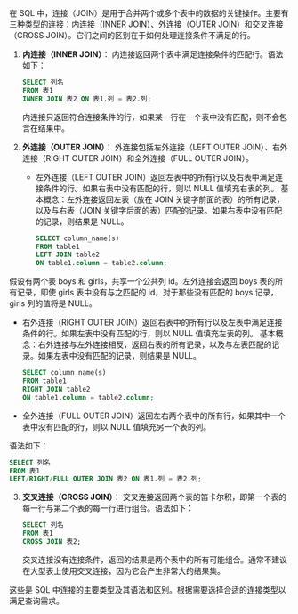 在 SQL 中，连接（JOIN）是用于合并两个或多个表中的数据的关键操作。主要有三种类型的连接：内连接（INNER JOIN）、外连接（OUTER JOIN）和交叉连接（CROSS JOIN）。它们之间的区别在于如何处理连接条件不满足的行。

1. **内连接（INNER JOIN）**：
   内连接返回两个表中满足连接条件的匹配行。语法如下：
   ```sql
   SELECT 列名
   FROM 表1
   INNER JOIN 表2 ON 表1.列 = 表2.列;
   ```
   内连接只返回符合连接条件的行，如果某一行在一个表中没有匹配，则不会包含在结果中。

1. **外连接（OUTER JOIN）**：
   外连接包括左外连接（LEFT OUTER JOIN）、右外连接（RIGHT OUTER JOIN）和全外连接（FULL OUTER JOIN）。
   - 左外连接（LEFT OUTER JOIN）返回左表中的所有行以及右表中满足连接条件的行。如果右表中没有匹配的行，则以 NULL 值填充右表的列。
      基本概念：左外连接返回左表（放在 JOIN 关键字前面的表）的所有记录，以及与右表（JOIN 关键字后面的表）匹配的记录。如果右表中没有匹配的记录，则结果是 NULL。
      ```sql
      SELECT column_name(s)
      FROM table1
      LEFT JOIN table2
      ON table1.column = table2.column;
      
      ```
假设有两个表 boys 和 girls，共享一个公共列 id。左外连接会返回 boys 表的所有记录，即使 girls 表中没有与之匹配的 id，对于那些没有匹配的 boys 记录，girls 列的值将是 NULL。

   - 右外连接（RIGHT OUTER JOIN）返回右表中的所有行以及左表中满足连接条件的行。如果左表中没有匹配的行，则以 NULL 值填充左表的列。
     基本概念：右外连接与左外连接相反，返回右表的所有记录，以及与左表匹配的记录。如果左表中没有匹配的记录，则结果是 NULL。
     ```sql
     SELECT column_name(s)
     FROM table1
     RIGHT JOIN table2
     ON table1.column = table2.column;
     
     ```

   - 全外连接（FULL OUTER JOIN）返回左右两个表中的所有行，如果其中一个表中没有匹配的行，则以 NULL 值填充另一个表的列。
   
   语法如下：
   ```sql
   SELECT 列名
   FROM 表1
   LEFT/RIGHT/FULL OUTER JOIN 表2 ON 表1.列 = 表2.列;
   ```
   
3. **交叉连接（CROSS JOIN）**：
   交叉连接返回两个表的笛卡尔积，即第一个表的每一行与第二个表的每一行进行组合。语法如下：
   ```sql
   SELECT 列名
   FROM 表1
   CROSS JOIN 表2;
   ```
   交叉连接没有连接条件，返回的结果是两个表中的所有可能组合。通常不建议在大型表上使用交叉连接，因为它会产生非常大的结果集。

这些是 SQL 中连接的主要类型及其语法和区别。根据需要选择合适的连接类型以满足查询需求。